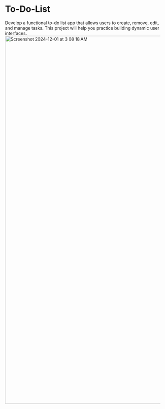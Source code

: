 # To-Do-List
Develop a functional to-do list app that allows users to create, remove, edit, and manage tasks. This project will help you practice building dynamic user interfaces.
<img width="1193" alt="Screenshot 2024-12-01 at 3 08 18 AM" src="https://github.com/user-attachments/assets/b887310d-fc4e-40cc-882d-ec258f2abdd3">

